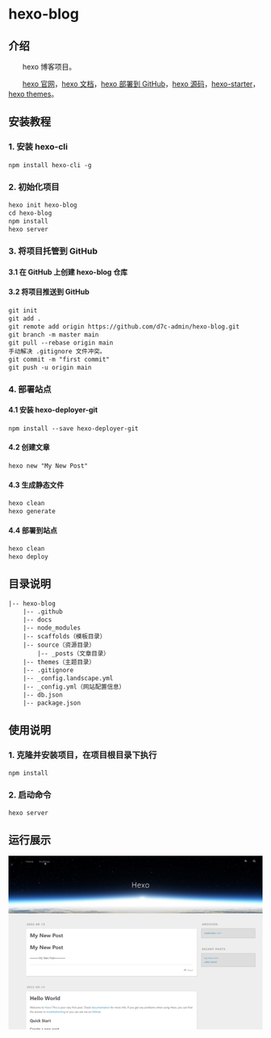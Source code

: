 # hexo-blog

## 介绍

hexo 博客项目。

[hexo 官网](https://hexo.io/zh-cn/)，[hexo 文档](https://hexo.io/zh-cn/docs/)，[hexo 部署到 GitHub](https://hexo.io/zh-cn/docs/github-pages)，[hexo 源码](https://github.com/hexojs/hexo)，[hexo-starter](https://github.com/hexojs/hexo-starter)，[hexo themes](https://hexo.io/themes/index.html#Light/Dark%20Mode%20%E3%80%82)。

## 安装教程

### 1. 安装 hexo-cli

```
npm install hexo-cli -g
```

### 2. 初始化项目

```
hexo init hexo-blog
cd hexo-blog
npm install
hexo server
```

### 3. 将项目托管到 GitHub

#### 3.1 在 GitHub 上创建 hexo-blog 仓库

#### 3.2 将项目推送到 GitHub

```
git init
git add .
git remote add origin https://github.com/d7c-admin/hexo-blog.git
git branch -m master main
git pull --rebase origin main
手动解决 .gitignore 文件冲突。
git commit -m "first commit"
git push -u origin main
```

### 4. 部署站点

#### 4.1 安装 hexo-deployer-git

```
npm install --save hexo-deployer-git
```

#### 4.2 创建文章

```
hexo new "My New Post"
```

#### 4.3 生成静态文件

```
hexo clean
hexo generate
```

#### 4.4 部署到站点

```
hexo clean
hexo deploy
```

## 目录说明

```
|-- hexo-blog
    |-- .github
    |-- docs
    |-- node_modules
    |-- scaffolds（模板目录）
    |-- source（资源目录）
        |-- _posts（文章目录）
    |-- themes（主题目录）
    |-- .gitignore
    |-- _config.landscape.yml
    |-- _config.yml（网站配置信息）
    |-- db.json
    |-- package.json
```

## 使用说明

### 1. 克隆并安装项目，在项目根目录下执行

```
npm install
```

### 2. 启动命令

```
hexo server
```

## 运行展示

<img src="./docs/展示.png">

<style>p{text-indent:2em}</style>
